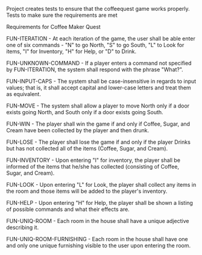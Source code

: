 Project creates tests to ensure that the coffeequest game works properly.
Tests to make sure the requirements are met

Requirements for Coffee Maker Quest

FUN-ITERATION - At each iteration of the game, the user shall be able enter one of six commands - "N" to go North, "S" to go South, "L" to Look for items, "I" for Inventory, "H" for Help, or "D" to Drink.

FUN-UNKNOWN-COMMAND - If a player enters a command not specified by FUN-ITERATION, the system shall respond with the phrase "What?".

FUN-INPUT-CAPS - The system shall be case-insensitive in regards to input values; that is, it shall accept capital and lower-case letters and treat them as equivalent.

FUN-MOVE - The system shall allow a player to move North only if a door exists going North, and South only if a door exists going South.

FUN-WIN - The player shall win the game if and only if Coffee, Sugar, and Cream have been collected by the player and then drunk.

FUN-LOSE - The player shall lose the game if and only if the player Drinks but has not collected all of the items (Coffee, Sugar, and Cream).

FUN-INVENTORY - Upon entering "I" for inventory, the player shall be informed of the items that he/she has collected (consisting of Coffee, Sugar, and Cream).

FUN-LOOK - Upon entering "L" for Look, the player shall collect any items in the room and those items will be added to the player's inventory.

FUN-HELP - Upon entering "H" for Help, the player shall be shown a listing of possible commands and what their effects are.

FUN-UNIQ-ROOM - Each room in the house shall have a unique adjective describing it.

FUN-UNIQ-ROOM-FURNISHING - Each room in the house shall have one and only one unique furnishing visible to the user upon entering the room.
